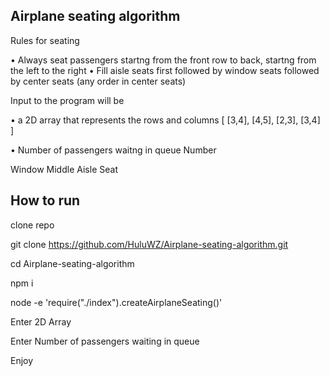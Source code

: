 ## Airplane seating algorithm

Rules for seating

• Always seat passengers startng from the front row to back,
startng from the left to the right
• Fill aisle seats first followed by window seats followed by center
seats (any order in center seats)

Input to the program will be

• a 2D array that represents the rows and columns [ [3,4], [4,5], [2,3], [3,4] ]

• Number of passengers waitng in queue Number

Window    Middle       Aisle Seat

## How to run

clone repo

git clone  https://github.com/HuluWZ/Airplane-seating-algorithm.git

cd  Airplane-seating-algorithm

npm i

node -e 'require("./index").createAirplaneSeating()'

Enter 2D Array

Enter Number of passengers waiting in queue

Enjoy
